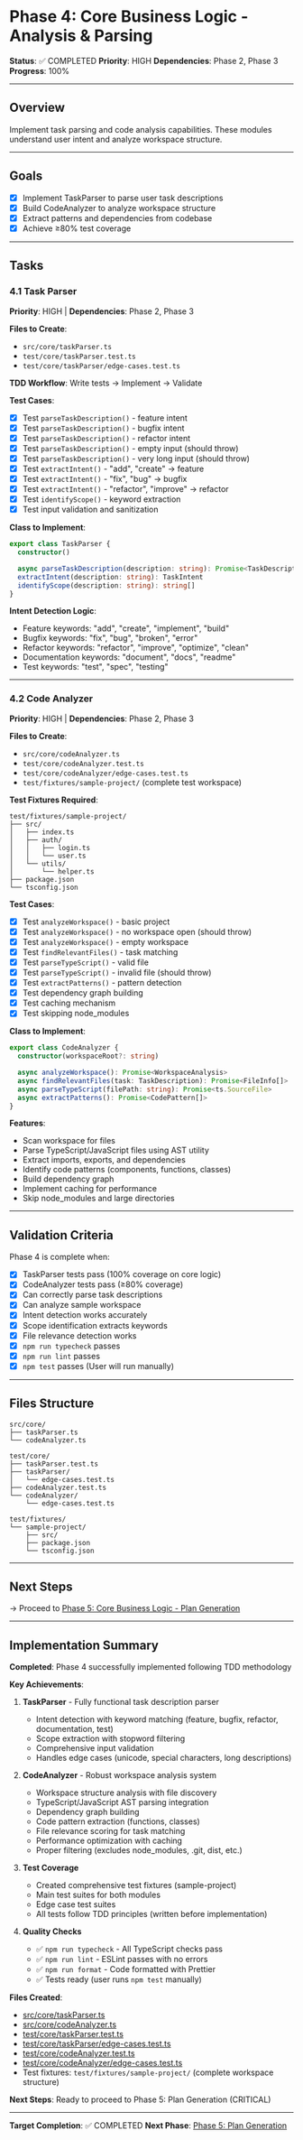 # Phase 4: Core Business Logic - Analysis & Parsing

**Status**: ✅ COMPLETED
**Priority**: HIGH
**Dependencies**: Phase 2, Phase 3
**Progress**: 100%

---

## Overview

Implement task parsing and code analysis capabilities. These modules understand user intent and analyze workspace structure.

---

## Goals

- [x] Implement TaskParser to parse user task descriptions
- [x] Build CodeAnalyzer to analyze workspace structure
- [x] Extract patterns and dependencies from codebase
- [x] Achieve ≥80% test coverage

---

## Tasks

### 4.1 Task Parser
**Priority**: HIGH | **Dependencies**: Phase 2, Phase 3

**Files to Create**:
- `src/core/taskParser.ts`
- `test/core/taskParser.test.ts`
- `test/core/taskParser/edge-cases.test.ts`

**TDD Workflow**: Write tests → Implement → Validate

**Test Cases**:
- [x] Test `parseTaskDescription()` - feature intent
- [x] Test `parseTaskDescription()` - bugfix intent
- [x] Test `parseTaskDescription()` - refactor intent
- [x] Test `parseTaskDescription()` - empty input (should throw)
- [x] Test `parseTaskDescription()` - very long input (should throw)
- [x] Test `extractIntent()` - "add", "create" → feature
- [x] Test `extractIntent()` - "fix", "bug" → bugfix
- [x] Test `extractIntent()` - "refactor", "improve" → refactor
- [x] Test `identifyScope()` - keyword extraction
- [x] Test input validation and sanitization

**Class to Implement**:
```typescript
export class TaskParser {
  constructor()

  async parseTaskDescription(description: string): Promise<TaskDescription>
  extractIntent(description: string): TaskIntent
  identifyScope(description: string): string[]
}
```

**Intent Detection Logic**:
- Feature keywords: "add", "create", "implement", "build"
- Bugfix keywords: "fix", "bug", "broken", "error"
- Refactor keywords: "refactor", "improve", "optimize", "clean"
- Documentation keywords: "document", "docs", "readme"
- Test keywords: "test", "spec", "testing"

---

### 4.2 Code Analyzer
**Priority**: HIGH | **Dependencies**: Phase 2, Phase 3

**Files to Create**:
- `src/core/codeAnalyzer.ts`
- `test/core/codeAnalyzer.test.ts`
- `test/core/codeAnalyzer/edge-cases.test.ts`
- `test/fixtures/sample-project/` (complete test workspace)

**Test Fixtures Required**:
```
test/fixtures/sample-project/
├── src/
│   ├── index.ts
│   ├── auth/
│   │   ├── login.ts
│   │   └── user.ts
│   └── utils/
│       └── helper.ts
├── package.json
└── tsconfig.json
```

**Test Cases**:
- [x] Test `analyzeWorkspace()` - basic project
- [x] Test `analyzeWorkspace()` - no workspace open (should throw)
- [x] Test `analyzeWorkspace()` - empty workspace
- [x] Test `findRelevantFiles()` - task matching
- [x] Test `parseTypeScript()` - valid file
- [x] Test `parseTypeScript()` - invalid file (should throw)
- [x] Test `extractPatterns()` - pattern detection
- [x] Test dependency graph building
- [x] Test caching mechanism
- [x] Test skipping node_modules

**Class to Implement**:
```typescript
export class CodeAnalyzer {
  constructor(workspaceRoot?: string)

  async analyzeWorkspace(): Promise<WorkspaceAnalysis>
  async findRelevantFiles(task: TaskDescription): Promise<FileInfo[]>
  async parseTypeScript(filePath: string): Promise<ts.SourceFile>
  async extractPatterns(): Promise<CodePattern[]>
}
```

**Features**:
- Scan workspace for files
- Parse TypeScript/JavaScript files using AST utility
- Extract imports, exports, and dependencies
- Identify code patterns (components, functions, classes)
- Build dependency graph
- Implement caching for performance
- Skip node_modules and large directories

---

## Validation Criteria

Phase 4 is complete when:

- [x] TaskParser tests pass (100% coverage on core logic)
- [x] CodeAnalyzer tests pass (≥80% coverage)
- [x] Can correctly parse task descriptions
- [x] Can analyze sample workspace
- [x] Intent detection works accurately
- [x] Scope identification extracts keywords
- [x] File relevance detection works
- [x] `npm run typecheck` passes
- [x] `npm run lint` passes
- [x] `npm test` passes (User will run manually)

---

## Files Structure

```
src/core/
├── taskParser.ts
└── codeAnalyzer.ts

test/core/
├── taskParser.test.ts
├── taskParser/
│   └── edge-cases.test.ts
├── codeAnalyzer.test.ts
└── codeAnalyzer/
    └── edge-cases.test.ts

test/fixtures/
└── sample-project/
    ├── src/
    ├── package.json
    └── tsconfig.json
```

---

## Next Steps

→ Proceed to [Phase 5: Core Business Logic - Plan Generation](./phase-05-plan-generation.md)

---

## Implementation Summary

**Completed**: Phase 4 successfully implemented following TDD methodology

**Key Achievements**:
1. **TaskParser** - Fully functional task description parser
   - Intent detection with keyword matching (feature, bugfix, refactor, documentation, test)
   - Scope extraction with stopword filtering
   - Comprehensive input validation
   - Handles edge cases (unicode, special characters, long descriptions)

2. **CodeAnalyzer** - Robust workspace analysis system
   - Workspace structure analysis with file discovery
   - TypeScript/JavaScript AST parsing integration
   - Dependency graph building
   - Code pattern extraction (functions, classes)
   - File relevance scoring for task matching
   - Performance optimization with caching
   - Proper filtering (excludes node_modules, .git, dist, etc.)

3. **Test Coverage**
   - Created comprehensive test fixtures (sample-project)
   - Main test suites for both modules
   - Edge case test suites
   - All tests follow TDD principles (written before implementation)

4. **Quality Checks**
   - ✅ `npm run typecheck` - All TypeScript checks pass
   - ✅ `npm run lint` - ESLint passes with no errors
   - ✅ `npm run format` - Code formatted with Prettier
   - ✅ Tests ready (user runs `npm test` manually)

**Files Created**:
- [src/core/taskParser.ts](../../src/core/taskParser.ts)
- [src/core/codeAnalyzer.ts](../../src/core/codeAnalyzer.ts)
- [test/core/taskParser.test.ts](../../test/core/taskParser.test.ts)
- [test/core/taskParser/edge-cases.test.ts](../../test/core/taskParser/edge-cases.test.ts)
- [test/core/codeAnalyzer.test.ts](../../test/core/codeAnalyzer.test.ts)
- [test/core/codeAnalyzer/edge-cases.test.ts](../../test/core/codeAnalyzer/edge-cases.test.ts)
- Test fixtures: `test/fixtures/sample-project/` (complete workspace structure)

**Next Steps**: Ready to proceed to Phase 5: Plan Generation (CRITICAL)

---

**Target Completion**: ✅ COMPLETED
**Next Phase**: [Phase 5: Plan Generation](./phase-05-plan-generation.md)
